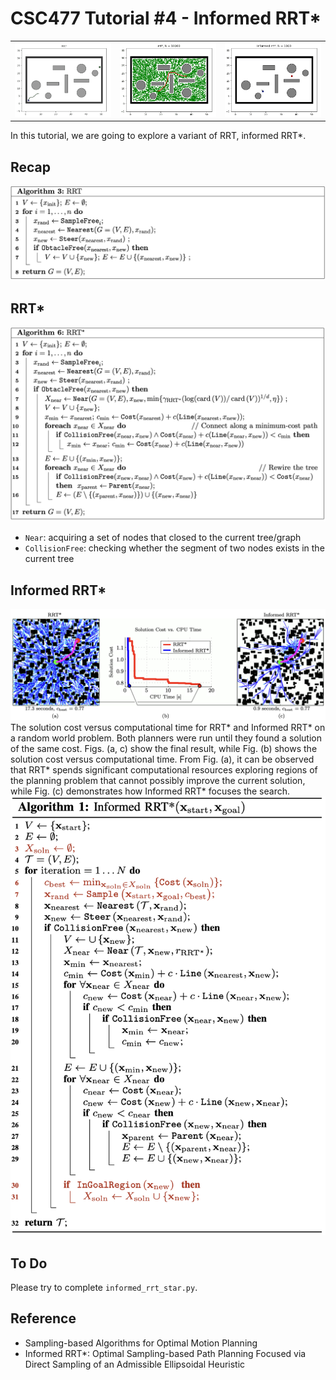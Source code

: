 # CSC477 Tutorial #4 - Informed RRT*

<table>
  <tr>
    <td> <img src="assets/RRT_2D.gif"  alt="1"  ></td>
    <td><img src="assets/RRT_STAR2_2D.gif" alt="2" ></td>
    <td><img src="assets/INFORMED_RRT_STAR_2D3.gif" alt="2"></td>
   </tr> 
</table>

In this tutorial, we are going to explore a variant of RRT, informed RRT*.


## Recap
![alt text](assets/image_rrtstar.png)

## RRT*
![alt text](assets/image-1.png)
- `Near`: acquiring a set of nodes that closed to the current tree/graph
- `CollisionFree`: checking whether the segment of two nodes exists in the current tree


## Informed RRT*
![alt text](assets/image.png)
The solution cost versus computational time for RRT* and Informed RRT* on a random world problem. Both planners were run until they found a solution of the same cost. Figs. (a, c) show the final result, while Fig. (b) shows the solution cost versus computational time. From Fig. (a), it can be observed that RRT* spends significant computational resources exploring regions of the planning problem that cannot possibly improve the current solution, while Fig. (c) demonstrates how Informed RRT* focuses the search. 
![alt text](assets/algo.png)

## To Do
Please try to complete `informed_rrt_star.py`.


## Reference
- Sampling-based Algorithms for Optimal Motion Planning
- Informed RRT*: Optimal Sampling-based Path Planning Focused via Direct Sampling of an Admissible Ellipsoidal Heuristic
